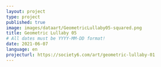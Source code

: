 ```yaml
---
layout: project
type: project
published: true
image: images/dataart/GeometricLullaby05-squared.png
title: Geometric Lullaby 05
# All dates must be YYYY-MM-DD format!
date: 2021-06-07
language: en
projecturl: https://society6.com/art/geometric-lullaby-01
---
```


